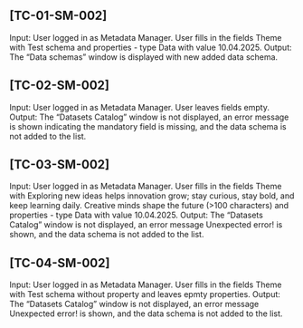 [TC-01-SM-002]
---
Input: User logged in as Metadata Manager. User fills in the fields Theme with Test schema and properties - type Data with value 10.04.2025. 
Output: The “Data schemas” window is displayed with new added data schema.

[TC-02-SM-002]
---
Input: User logged in as Metadata Manager.  User leaves fields empty.
Output: The “Datasets Catalog” window is not displayed, an error message is shown indicating the mandatory field is missing, and the data schema is not added to the list.

[TC-03-SM-002]
---
Input: User logged in as Metadata Manager. User fills in the fields Theme with Exploring new ideas helps innovation grow; stay curious, stay bold, and keep learning daily. Creative minds shape the future (>100 characters) and properties - type Data with value 10.04.2025. 
Output: The “Datasets Catalog” window is not displayed, an error message Unexpected error! is shown, and the data schema is not added to the list.

[TC-04-SM-002]
---
Input: User logged in as Metadata Manager. User fills in the fields Theme with Test schema without property and leaves epmty properties.
Output: The “Datasets Catalog” window is not displayed, an error message Unexpected error! is shown, and the data schema is not added to the list.
